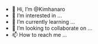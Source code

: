 - 👋 Hi, I’m @Kimhanaro
- 👀 I’m interested in ...
- 🌱 I’m currently learning ...
- 💞️ I’m looking to collaborate on ...
- 📫 How to reach me ...

<!---
Kimhanaro/Kimhanaro is a ✨ special ✨ repository because its `README.md` (this file) appears on your GitHub profile.
You can click the Preview link to take a look at your changes.
--->
